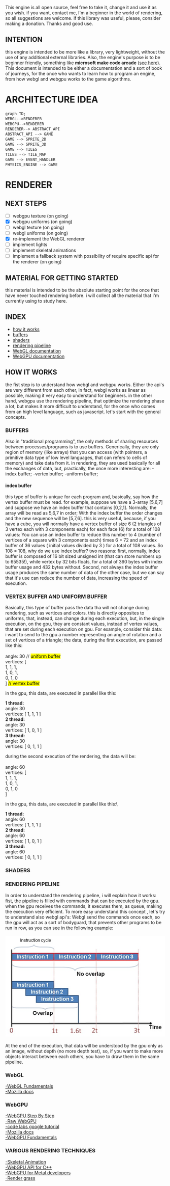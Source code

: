 This engine is all open source, feel free to take it, change it and use it as you wish. if you want, contact me, I'm a beginner in the world of rendering, so all suggestions are welcome. if this library was useful, please, consider making a donation. Thanks and good use.

## INTENTION

this engine is intended to be more like a library, very lightweight, without the use of any additional external libraries. Also, the engine's purpose is to be beginner friendly, something like **microsoft make code arcade** ([see here](https://arcade.makecode.com/)). This document is intended to be either a documentation and a sort of book of journeys, for the once who wants to learn how to program an engine, from how webgl and webgpu works to the game algorithms.

# ARCHITECTURE IDEA
```mermaid
graph TD;
WEBGL-->RENDERER
WEBGPU-->RENDERER
RENDERER--> ABSTRACT_API
ABSTRACT_API --> GAME
GAME --> SPRITE_2D
GAME --> SPRITE_3D
GAME --> TILES
TILES --> TILE_MAP
GAME --> EVENT_HANDLER
PHYSICS_ENGINE --> GAME
```
# RENDERER

## NEXT STEPS

- [ ] webgpu texture (on going)
- [x] webgpu uniforms (on going)
- [ ] webgl texture (on going)
- [ ] webgl uniforms (on going)
- [x] re-implement the WebGL renderer 
- [ ] implement lights 
- [ ] implement skeletal animations
- [ ] implement a fallback system with possibility of require specific api for the renderer (on going)

## MATERIAL FOR GETTING STARTED 

this material is intended to be the absolute starting point for the once that have never touched rendering before. i will collect all the material that I'm currently using to study here.


## INDEX
- [how it works](#how-it-works)
- [buffers](#buffers)
- [shaders](#shaders)
- [rendering pipeline](#rendering-pipeline)
- [WebGL documentation](#webgl)
- [WebGPU documentation](#webgpu)

## HOW IT WORKS

the fist step is to understand how webgl and webgpu works. Either the api's are very different from each other, in fact, webgl works as linear as possible, making it very easy to understand for beginners. in the other hand, webgpu use the rendering pipeline, that optimize the rendering phase a lot, but makes it more difficult to understand, for the once who comes from an high level language, such as javascript. let's start with the general concepts.


### BUFFERS

Also in "traditional programming", the only methods of sharing resources between processes/programs is to use buffers. Generically, they are only region of memory (like arrays) that you can access (with pointers, a primitive data type of low level languages, that can refers to cells of memory) and take data from it. in rendering, they are used basically for all the exchanges of data, but, practically, the once more interesting are:
-index buffer;
-vertex buffer;
-uniform buffer;
 
#### index buffer 
 this type of buffer is unique for each program and, basically, say how the vertex buffer must be read. for example, suppose we have a 3-array [5,6,7] and suppose we have an index buffer that contains [0,2,1]. Normally, the array will be read as 5,6,7 in order; With the index buffer the order changes and the new sequence will be [5,7,6]. this is very useful, because, if you have a cube, you will normally have a vertex buffer of size 6 (2 triangles of 3 vertex each with 3 components each) for each face (6) for a total of 108 values: You can use an index buffer to reduce this number to 4 (number of vertices of a square with 3 components each) times 6 = 72 and an index buffer of 36 values ( initial values divided by 3 ) for a total of 108 values. So 108 = 108, why do we use index buffer? two reasons: first, normally, index buffer is composed of 16 bit sized unsigned int (that can store numbers up to 65535!), while vertex by 32 bits floats, for a total of 360 bytes with index buffer usage and 432 bytes without. Second, not always the index buffer usage produces the same number of data of the other case, but we can say that it's use can reduce the number of data, increasing the speed of execution.

### VERTEX BUFFER AND UNIFORM BUFFER

Basically, this type of buffer pass the data tha will not change during rendering, such as vertices and colors. this is directly opposites to uniforms, that, instead, can change during each execution, but, in the single execution, on the gpu, they are constant values, instead of vertex values, that are set during each execution on gpu. For example, consider this data:\
i want to send to the gpu a number representing an angle of rotation and a set of vertices of a triangle; the data, during the first execution, are passed like this:\
\
angle: 30 // <mark>uniform buffer</mark>\
vertices: [ \
      1, 1, 1, \
      1, 0, 1, \
      0, 1, 0 \
      ] <mark>// vertex buffer</mark>

in the gpu, this data, are executed in parallel like this:

**1 thread:** \
angle: 30 \
vertices: [ 1, 1, 1 ]\
**2 thread:** \
angle: 30   \
vertices: [ 1, 0, 1 ]   \
**3 thread:**   \
angle: 30   \
vertices: [ 0, 1, 1 ] 

during the second execution of the rendering, the data will be:\
\
angle: 60\
vertices: [ \
      1, 1, 1,  
      1, 0, 1, \
      0, 1, 0 \
      ]

in the gpu, this data, are executed in parallel like this:\

**1 thread:** \
angle: 60\
vertices: [ 1, 1, 1 ]\
**2 thread:** \
angle: 60\
vertices: [ 1, 0, 1 ]\
**3 thread:**\
angle: 60\
vertices: [ 0, 1, 1 ]

### SHADERS

### RENDERING PIPELINE

 In order to understand the rendering pipeline, i will explain how it works: fist, the pipeline is filled with commands that can be executed by the gpu. when the gpu receives the commands, it executes them, as queue, making the execution very efficient. To more easy understand this concept , let's try to understand also webgl api's: Webgl send the commands once each, so the gpu will act as a sort of bodyguard, that prevents other programs to be run in row, as you can see in the following example: <br><br> ![plot](./pipeline.jpg)<br><br>At the end of the execution, that data will be understood by the gpu only as an image, without depth (no more depth test), so, if you want to make more objects interact between each others, you have to draw them in the same pipeline.

### WebGL
[-WebGL Fundamentals](https://webglfundamentals.org/)\
[-Mozilla docs](https://developer.mozilla.org/en-US/docs/Web/API/WebGL_API/Tutorial/Getting_started_with_WebGL)

### WebGPU
[-WebGPU Step By Step](https://github.com/jack1232/WebGPU-Step-By-Step)\
[-Raw WebGPU](https://alain.xyz/blog/raw-webgpu)\
[-code labs google tutorial](https://codelabs.developers.google.com/your-first-webgpu-app#6)\
[-Mozilla docs](https://developer.mozilla.org/en-US/docs/Web/API/WebGPU_API)\
[-WebGPU Fundamentals](https://webgpufundamentals.org/)

### VARIOUS RENDERING TECHNIQUES

[-Skeletal Animation](https://veeenu.github.io/blog/implementing-skeletal-animation/)\
[-WebGPU API for C++](https://eliemichel.github.io/LearnWebGPU/introduction.html)\
[-WebGPU for Metal developers](https://metalbyexample.com/webgpu-part-two/)\
[-Render grass](https://www.youtube.com/watch?v=bp7REZBV4P4&t=401s)

